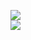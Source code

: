 [![](https://img.shields.io/badge/Made%20With-Github%20Spray-lightgrey.svg?style=for-the-badge&logo=github)](https://github.com/Annihil/github-spray#18)  
[![](https://i.imgur.com/2DrTn0Z.gif)](https://github.com/Annihil/github-spray)